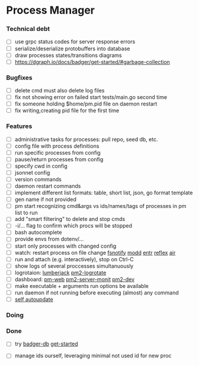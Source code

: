 # Process Manager

### Technical debt

- [ ] use grpc status codes for server response errors  
- [ ] serialize/deserialize protobuffers into database  
- [ ] draw processes states/transitions diagrams  
- [ ] https://dgraph.io/docs/badger/get-started/#garbage-collection  

### Bugfixes

- [ ] delete cmd must also delete log files  
- [ ] fix not showing error on failed start tests/main.go second time  
- [ ] fix someone holding $home/pm.pid file on daemon restart  
- [ ] fix writing,creating pid file for the first time  

### Features

- [ ] administrative tasks for processes: pull repo, seed db, etc.  
- [ ] config file with process definitions  
- [ ] run specific processes from config  
- [ ] pause/return processes from config  
- [ ] specify cwd in config  
- [ ] jsonnet config  
- [ ] version commands  
- [ ] daemon restart commands  
- [ ] implement different list formats: table, short list, json, go format template  
- [ ] gen name if not provided  
- [ ] pm start recognizing cmd&args vs ids/names/tags of processes in pm list to run  
- [ ] add "smart filtering" to delete and stop cmds  
- [ ] -i/... flag to confirm which procs will be stopped  
- [ ] bash autocomplete  
- [ ] provide envs from dotenv/...  
- [ ] start only processes with changed config  
- [ ] watch: restart process on file change [fsnotify](https://github.com/fsnotify/fsnotify) [modd](https://github.com/cortesi/modd) [entr](https://github.com/eradman/entr) [reflex](https://github.com/cespare/reflex) [air](https://github.com/cosmtrek/air)  
- [ ] run and attach (e.g. interactively), stop on Ctrl-C  
- [ ] show logs of several proccesses simultanuously  
- [ ] logrotaion: [lumberjack](https://github.com/natefinch/lumberjack) [pm2-logrotate](https://github.com/keymetrics/pm2-logrotate)  
- [ ] dashboard: [pm-web](https://github.com/VividCortex/pm-web) [pm2-server-monit](https://github.com/keymetrics/pm2-server-monit) [pm2-dev](https://github.com/Unitech/pm2-dev)  
- [ ] make executable + arguments run options be available  
- [ ] run daemon if not running before executing (almost) any command  
- [ ] [self autoupdate](https://developers.redhat.com/articles/2022/11/14/3-ways-embed-commit-hash-go-programs)  

### Doing


### Done

- [ ] try [badger-db](https://github.com/dgraph-io/badger) [get-started](https://dgraph.io/docs/badger/get-started/)  
- [ ] manage ids ourself, leveraging minimal not used id for new proc  

